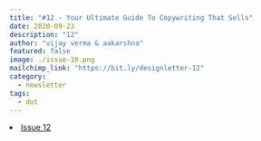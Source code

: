 ```yaml
---
title: "#12 - Your Ultimate Guide To Copywriting That Sells"
date: 2020-09-23
description: "12"
author: "vijay verma & aakarshna"
featured: false
image: ./issue-10.png
mailchimp_link: "https://bit.ly/designletter-12"
category:
  - newsletter
tags:
  - dot
---
```

<li><a href="https://bit.ly/designletter-12">Issue 12</a></li>
